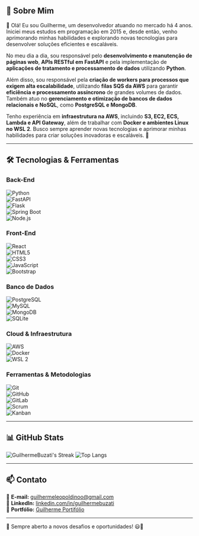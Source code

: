 ## 🚀 Sobre Mim  
👋 Olá! Eu sou Guilherme, um desenvolvedor atuando no mercado há 4 anos. Iniciei meus estudos em programação em 2015 e, desde então, venho aprimorando minhas habilidades e explorando novas tecnologias para desenvolver soluções eficientes e escaláveis.

No meu dia a dia, sou responsável pelo **desenvolvimento e manutenção de páginas web**, **APIs RESTful em FastAPI** e pela implementação de **aplicações de tratamento e processamento de dados** utilizando **Python**.  

Além disso, sou responsável pela **criação de workers para processos que exigem alta escalabilidade**, utilizando **filas SQS da AWS** para garantir **eficiência e processamento assíncrono** de grandes volumes de dados. Também atuo no **gerenciamento e otimização de bancos de dados relacionais e NoSQL**, como **PostgreSQL e MongoDB**.

Tenho experiência em **infraestrutura na AWS**, incluindo **S3, EC2, ECS, Lambda e API Gateway**, além de trabalhar com **Docker e ambientes Linux no WSL 2**. Busco sempre aprender novas tecnologias e aprimorar minhas habilidades para criar soluções inovadoras e escaláveis. 🚀

---

## 🛠️ Tecnologias & Ferramentas  
### **Back-End**  
![Python](https://img.shields.io/badge/-Python-3776AB?style=flat-square&logo=python&logoColor=white)  
![FastAPI](https://img.shields.io/badge/-FastAPI-009688?style=flat-square&logo=fastapi&logoColor=white)  
![Flask](https://img.shields.io/badge/-Flask-000000?style=flat-square&logo=flask&logoColor=white)  
![Spring Boot](https://img.shields.io/badge/-Spring_Boot-6DB33F?style=flat-square&logo=spring-boot&logoColor=white)  
![Node.js](https://img.shields.io/badge/-Node.js-339933?style=flat-square&logo=node.js&logoColor=white)  

### **Front-End**  
![React](https://img.shields.io/badge/-React-61DAFB?style=flat-square&logo=react&logoColor=white)  
![HTML5](https://img.shields.io/badge/-HTML5-E34F26?style=flat-square&logo=html5&logoColor=white)  
![CSS3](https://img.shields.io/badge/-CSS3-1572B6?style=flat-square&logo=css3&logoColor=white)  
![JavaScript](https://img.shields.io/badge/-JavaScript-F7DF1E?style=flat-square&logo=javascript&logoColor=black)  
![Bootstrap](https://img.shields.io/badge/-Bootstrap-7952B3?style=flat-square&logo=bootstrap&logoColor=white)  

### **Banco de Dados**  
![PostgreSQL](https://img.shields.io/badge/-PostgreSQL-336791?style=flat-square&logo=postgresql&logoColor=white)  
![MySQL](https://img.shields.io/badge/-MySQL-4479A1?style=flat-square&logo=mysql&logoColor=white)  
![MongoDB](https://img.shields.io/badge/-MongoDB-47A248?style=flat-square&logo=mongodb&logoColor=white)  
![SQLite](https://img.shields.io/badge/-SQLite-003B57?style=flat-square&logo=sqlite&logoColor=white)  

### **Cloud & Infraestrutura**  
![AWS](https://img.shields.io/badge/-AWS-232F3E?style=flat-square&logo=amazon-aws&logoColor=white)  
![Docker](https://img.shields.io/badge/-Docker-2496ED?style=flat-square&logo=docker&logoColor=white)  
![WSL 2](https://img.shields.io/badge/-WSL_2-4D4D4D?style=flat-square&logo=linux&logoColor=white)  

### **Ferramentas & Metodologias**  
![Git](https://img.shields.io/badge/-Git-F05032?style=flat-square&logo=git&logoColor=white)  
![GitHub](https://img.shields.io/badge/-GitHub-181717?style=flat-square&logo=github&logoColor=white)  
![GitLab](https://img.shields.io/badge/-GitLab-FC6D26?style=flat-square&logo=gitlab&logoColor=white)  
![Scrum](https://img.shields.io/badge/-Scrum-009688?style=flat-square)  
![Kanban](https://img.shields.io/badge/-Kanban-0079BF?style=flat-square&logo=trello&logoColor=white)  

---

## 📊 GitHub Stats  
![GuilhermeBuzati's Streak](https://github-readme-streak-stats.herokuapp.com/?user=GuilhermeBuzati&theme=vue-dark&hide_border=true)
![Top Langs](https://github-readme-stats.vercel.app/api/top-langs/?username=GuilhermeBuzati&layout=compact&theme=dark)

---

## 📫 Contato  
📧 **E-mail:** [guilhermeleopoldinoo@gmail.com](mailto:guilhermeleopoldinoo@gmail.com)  
💼 **LinkedIn:** [linkedin.com/in/guilhermebuzati](https://linkedin.com/in/guilhermebuzati)  
🚀 **Portfólio:** [Guilherme Portifólio](https://guilhermebuzati.github.io/portifolio-project/app/screen/index.html#)  

---

🔹 Sempre aberto a novos desafios e oportunidades! 😃🚀  

